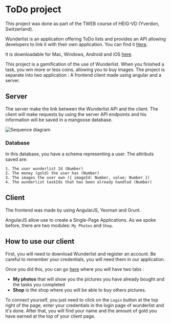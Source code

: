 # ToDo project

This project was done as part of the TWEB course of HEIG-VD (Yverdon, Switzerland).

Wunderlist is an application offering ToDo lists and provides an API allowing developers to link it with their own application. You can find it <a href="https://developer.wunderlist.com/documentation">Here</a>. 

It is downloadable for Mac, Windows, Android and iOS <a href="https://www.wunderlist.com/fr/download/">here</a>.

This project is a gamification of the use of Wunderlist. When you finished a task, you win more or less coins, allowing you to buy images. The project is separate into two application : A frontend client made using angular and a server.

## Server

The server make the link between the Wunderlist API and the client. The client will make requests by using the server API endpoints and his information will be saved in a mangoose database.

![Sequence diagram](https://github.com/remij1/TWEB_ToDoProject/blob/master/Authentification.png)

### Database

In this database, you have a schema representing a user. The attributs saved are:

    1. The user wunderlist Id (Number)
    2. The money (gold) the user has (Number)
    3. The images the user own ({ imageId: Number, value: Number })
    4. The wunderlist taskIds that has been already handled (Number)
	
## Client

The frontend was made by using AngularJS, Yeoman and Grunt.

AngularJS allow use to create a Single-Page Applications. As we spoke before, there are two modules: ```My Photos``` and ```Shop```.

## How to use our client

First, you will need to download Wunderlist and register an account. Be careful to remember your credentials, you will need them in our application.

Once you did this, you can go <a href="https://remij1.github.io/#!/dashboard">here</a> where you will have two tabs : 

- **My photos** that will show you the pictures you have already bought and the tasks you completed
- **Shop** is the shop where you will be able to buy others pictures.

To connect yourself, you just need to click on the ```Login``` button at the top right of the page, enter your credentials in the login page of wunderlist and it's done. After that, you will find your name and the amount of gold you have earned at the top of your client page.
